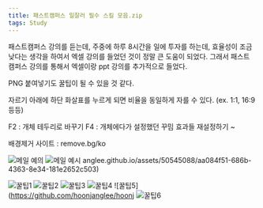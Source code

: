 ```yaml
---
title: 패스트캠퍼스 일잘러 필수 스킬 모음.zip
tags: Study
---
```


패스트캠퍼스 강의를 듣는데, 주중에 하루 8시간을 일에 투자를 하는데, 효율성이 조금 낮다는 생각을 하여서 엑셀 강의를 들었던 것이 정말 큰 도움이 되었다. 그래서 패스트 캠퍼스 강의를 통해서 엑셀이랑 ppt 강의를 추가적으로 들었다.


PNG 붙여넣기도 꿀팁이 될 수 있을 것 같다.

자르기 아래에 하단 화살표를 누르게 되면 비율을 동일하게 자를 수 있다. (ex. 1:1, 16:9 등등)

F2 : 개체 테두리로 바꾸기 
F4 : 개체에다가 설정했던 꾸밈 효과들 재설정하기 ~

배경제거 사이트 : remove.bg/ko

![메일 예의](https://github.com/hoonjanglee/hoonjanglee.github.io/assets/50545088/9dc95ea3-7b13-446d-8d67-63cdec55786a)
![메일 예시](https://github.com/hoonjanglee/hoonjanglee.github.io/assets/50545088/eaa73643-55a6-4989-aa84-72a2ca10a70c)
anglee.github.io/assets/50545088/aa084f51-686b-4363-8e34-181e2652c503)

![꿀팁1](https://github.com/hoonjanglee/hoonjanglee.github.io/assets/50545088/83b47113-ffc5-45ea-820c-ae7668692bb7)
![꿀팁2](https://github.com/hoonjanglee/hoonjanglee.github.io/assets/50545088/d94146e1-a109-4561-a29b-3b5ac2eeeaf7)
![꿀팁3](https://github.com/hoonjanglee/hoonjanglee.github.io/assets/50545088/b94c3180-de05-4b24-9158-16c83a4156da)
![꿀팁4](https://github.com/hoonjanglee/hoonjanglee.github.io/assets/50545088/6166fcab-aa27-4b33-9bce-27ad69f43b76)
![꿀팁5](https://github.com/hoonjanglee/hoonj
![꿀팁6](https://github.com/hoonjanglee/hoonjanglee.github.io/assets/50545088/76eb69bd-8867-42d2-9489-f7f7f27783e5)